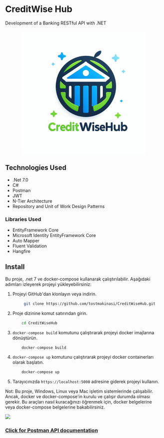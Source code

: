
# CreditWise Hub 

Development of a Banking RESTful API with .NET

<p align="center">
  <img src="./_ca5cb410-fb83-439d-963f-317523b33512.jpeg" align =center width="400">
</p>



## Technologies Used
 - .Net 7.0
 - C#
 - Postman
 - JWT
 - N-Tier Architecture
 - Repository and Unit of Work Design Patterns
 ### Libraries Used
 - EntityFramework Core
 - Microsoft Identity EntityFramework Core
 - Auto Mapper
 - Fluent Validation
 - Hangfire

## Install

Bu proje, .net 7 ve docker-compose kullanarak çalıştırılabilir. Aşağıdaki adımları izleyerek projeyi yükleyebilirsiniz:

1. Projeyi GitHub'dan klonlayın veya indirin.
   ```bash 
        git clone https://github.com/tostmakinasi/CreditWiseHub.git
    ```
2. Proje dizinine komut satırından girin.
    ```bash 
        cd CreditWiseHub
    ```

3. `docker-compose build` komutunu çalıştırarak projeyi docker imajlarına dönüştürün.
    ```bash
        docker-compose build
    ```

4. `docker-compose up` komutunu çalıştırarak projeyi docker containerları olarak başlatın.
    ```bash
        docker-compose up
    ```

5. Tarayıcınızda `https://localhost:5000` adresine giderek projeyi kullanın.

Not: Bu proje, Windows, Linux veya Mac işletim sistemlerinde çalışabilir. Ancak, docker ve docker-compose'in kurulu ve çalışır durumda olması gerekir. Bu araçları nasıl kuracağınızı öğrenmek için, docker belgelerine veya docker-compose belgelerine bakabilirsiniz.

<a href="https://documenter.getpostman.com/view/28275528/2s9YsJAXVi"><img src="https://raw.githubusercontent.com/postmanlabs/postmanlabs.github.io/develop/global-artefacts/postman-logo%2Btext-320x132.png" /></a>

### [Click for Postman API documentation](https://documenter.getpostman.com/view/28275528/2s9YsJAXVi) 
